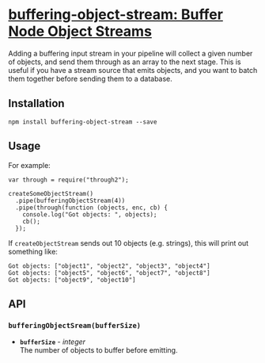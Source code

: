 # [buffering-object-stream: Buffer Node Object Streams](https://el-tramo.be/buffering-object-stream)

Adding a buffering input stream in your pipeline will collect a given number of objects,
and send them through as an array to the next stage. This is useful if you have a stream
source that emits objects, and you want to batch them together before sending them to a
database.


## Installation

    npm install buffering-object-stream --save

## Usage

For example:

    var through = require("through2");

    createSomeObjectStream()
      .pipe(bufferingObjectStream(4))
      .pipe(through(function (objects, enc, cb) {
        console.log("Got objects: ", objects);
        cb();
      });

If `createObjectStream` sends out 10 objects (e.g. strings), this will print
out something like:
    
    Got objects: ["object1", "object2", "object3", "object4"]
    Got objects: ["object5", "object6", "object7", "object8"]
    Got objects: ["object9", "object10"]


## API

### `bufferingObjectSream(bufferSize)`

- **`bufferSize`** - *integer*  
    The number of objects to buffer before emitting.

